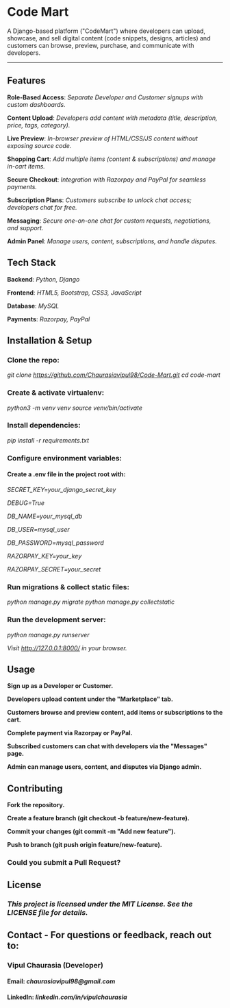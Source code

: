 # Code Mart

A Django-based platform ("CodeMart") where developers can upload, showcase, and sell digital content (code snippets, designs, articles) and customers can browse, preview, purchase, and communicate with developers.

---

## Features

**Role-Based Access**: _Separate Developer and Customer signups with custom dashboards._

**Content Upload**: _Developers add content with metadata (title, description, price, tags, category)._

**Live Preview**: _In-browser preview of HTML/CSS/JS content without exposing source code._

**Shopping Cart**: _Add multiple items (content & subscriptions) and manage in-cart items._

**Secure Checkout**: _Integration with Razorpay and PayPal for seamless payments._

**Subscription Plans**: _Customers subscribe to unlock chat access; developers chat for free._

**Messaging**: _Secure one-on-one chat for custom requests, negotiations, and support._

**Admin Panel**: _Manage users, content, subscriptions, and handle disputes._

## Tech Stack

**Backend**: _Python, Django_

**Frontend**: _HTML5, Bootstrap, CSS3, JavaScript_

**Database**: _MySQL_

**Payments**: _Razorpay, PayPal_

## Installation & Setup

### Clone the repo:

_git clone https://github.com/Chaurasiavipul98/Code-Mart.git
cd code-mart_

### Create & activate virtualenv:

_python3 -m venv venv
source venv/bin/activate_

### Install dependencies:

_pip install -r requirements.txt_

### Configure environment variables:

#### Create a .env file in the project root with:

_SECRET_KEY=your_django_secret_key_

_DEBUG=True_

_DB_NAME=your_mysql_db_

_DB_USER=mysql_user_

_DB_PASSWORD=mysql_password_

_RAZORPAY_KEY=your_key_

_RAZORPAY_SECRET=your_secret_

### Run migrations & collect static files:

_python manage.py migrate
python manage.py collectstatic_

### Run the development server:

_python manage.py runserver_

_Visit http://127.0.0.1:8000/ in your browser._

## Usage

**Sign up as a Developer or Customer.**

**Developers upload content under the "Marketplace" tab.**

**Customers browse and preview content, add items or subscriptions to the cart.**

**Complete payment via Razorpay or PayPal.**

**Subscribed customers can chat with developers via the "Messages" page.**

**Admin can manage users, content, and disputes via Django admin.**

## Contributing

**Fork the repository.**

**Create a feature branch (git checkout -b feature/new-feature).**

**Commit your changes (git commit -m "Add new feature").**

**Push to branch (git push origin feature/new-feature).**

### Could you submit a Pull Request?

## License

### _This project is licensed under the MIT License. See the LICENSE file for details._

## Contact - For questions or feedback, reach out to:

### Vipul Chaurasia (Developer)

#### Email: _chaurasiavipul98@gmail.com_

#### LinkedIn: _linkedin.com/in/vipulchaurasia_
